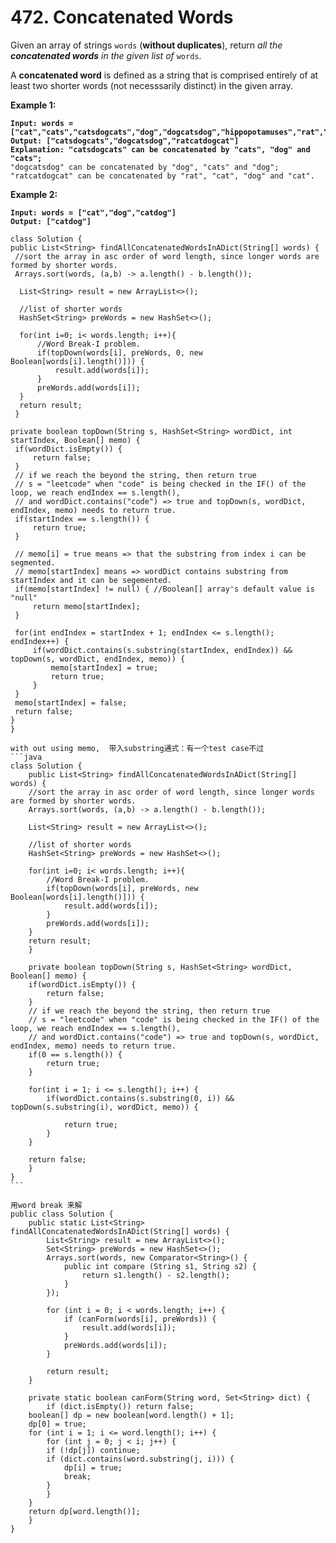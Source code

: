 # 472. Concatenated Words

Given an array of strings `words` (**without duplicates**), return _all the **concatenated words** in the given list of_ `words`.

A **concatenated word** is defined as a string that is comprised entirely of at least two shorter words (not necesssarily distinct) in the given array.

&#x20;

**Example 1:**

<pre><code><strong>Input: words = ["cat","cats","catsdogcats","dog","dogcatsdog","hippopotamuses","rat","ratcatdogcat"]
</strong><strong>Output: ["catsdogcats","dogcatsdog","ratcatdogcat"]
</strong><strong>Explanation: "catsdogcats" can be concatenated by "cats", "dog" and "cats"; 
</strong>"dogcatsdog" can be concatenated by "dog", "cats" and "dog"; 
"ratcatdogcat" can be concatenated by "rat", "cat", "dog" and "cat".
</code></pre>

**Example 2:**

<pre><code><strong>Input: words = ["cat","dog","catdog"]
</strong><strong>Output: ["catdog"]
</strong></code></pre>

````
class Solution {
public List<String> findAllConcatenatedWordsInADict(String[] words) {
 //sort the array in asc order of word length, since longer words are formed by shorter words.
 Arrays.sort(words, (a,b) -> a.length() - b.length());

  List<String> result = new ArrayList<>();

  //list of shorter words 
  HashSet<String> preWords = new HashSet<>();

  for(int i=0; i< words.length; i++){
      //Word Break-I problem.
      if(topDown(words[i], preWords, 0, new Boolean[words[i].length()])) {
          result.add(words[i]);
      }
      preWords.add(words[i]);
  }
  return result;
 }

private boolean topDown(String s, HashSet<String> wordDict, int startIndex, Boolean[] memo) {
 if(wordDict.isEmpty()) {
     return false;
 }
 // if we reach the beyond the string, then return true
 // s = "leetcode" when "code" is being checked in the IF() of the loop, we reach endIndex == s.length(), 
 // and wordDict.contains("code") => true and topDown(s, wordDict, endIndex, memo) needs to return true. 
 if(startIndex == s.length()) {
     return true;
 }
 
 // memo[i] = true means => that the substring from index i can be segmented. 
 // memo[startIndex] means => wordDict contains substring from startIndex and it can be segemented.
 if(memo[startIndex] != null) { //Boolean[] array's default value is "null"
     return memo[startIndex];
 }
 
 for(int endIndex = startIndex + 1; endIndex <= s.length(); endIndex++) {
     if(wordDict.contains(s.substring(startIndex, endIndex)) && topDown(s, wordDict, endIndex, memo)) {
         memo[startIndex] = true;
         return true;
     }
 }
 memo[startIndex] = false;
 return false;
}
} 

with out using memo,  带入substring通式：有一个test case不过
```java
class Solution {
    public List<String> findAllConcatenatedWordsInADict(String[] words) {
    //sort the array in asc order of word length, since longer words are formed by shorter words.
    Arrays.sort(words, (a,b) -> a.length() - b.length());

    List<String> result = new ArrayList<>();

    //list of shorter words 
    HashSet<String> preWords = new HashSet<>();

    for(int i=0; i< words.length; i++){
        //Word Break-I problem.
        if(topDown(words[i], preWords, new Boolean[words[i].length()])) {
            result.add(words[i]);
        }
        preWords.add(words[i]);
    }
    return result;
    }

    private boolean topDown(String s, HashSet<String> wordDict, Boolean[] memo) {
    if(wordDict.isEmpty()) {
        return false;
    }
    // if we reach the beyond the string, then return true
    // s = "leetcode" when "code" is being checked in the IF() of the loop, we reach endIndex == s.length(), 
    // and wordDict.contains("code") => true and topDown(s, wordDict, endIndex, memo) needs to return true. 
    if(0 == s.length()) {
        return true;
    }
    
    for(int i = 1; i <= s.length(); i++) {
        if(wordDict.contains(s.substring(0, i)) && topDown(s.substring(i), wordDict, memo)) {

            return true;
        }
    }
 
    return false;
    }
} 
```

用word break 来解
public class Solution {
    public static List<String> findAllConcatenatedWordsInADict(String[] words) {
        List<String> result = new ArrayList<>();
        Set<String> preWords = new HashSet<>();
        Arrays.sort(words, new Comparator<String>() {
            public int compare (String s1, String s2) {
                return s1.length() - s2.length();
            }
        });
        
        for (int i = 0; i < words.length; i++) {
            if (canForm(words[i], preWords)) {
                result.add(words[i]);
            }
            preWords.add(words[i]);
        }
        
        return result;
    }
	
    private static boolean canForm(String word, Set<String> dict) {
        if (dict.isEmpty()) return false;
	boolean[] dp = new boolean[word.length() + 1];
	dp[0] = true;
	for (int i = 1; i <= word.length(); i++) {
	    for (int j = 0; j < i; j++) {
		if (!dp[j]) continue;
		if (dict.contains(word.substring(j, i))) {
		    dp[i] = true;
		    break;
		}
	    }
	}
	return dp[word.length()];
    }
}
````
